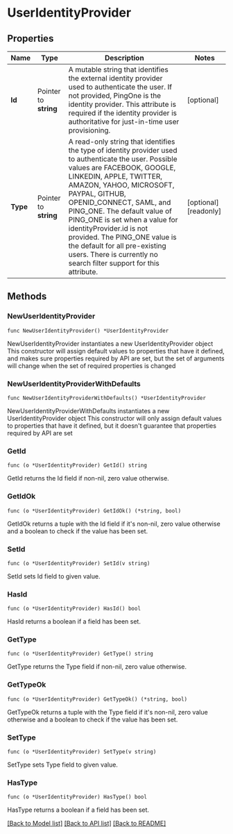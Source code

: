 # UserIdentityProvider

## Properties

Name | Type | Description | Notes
------------ | ------------- | ------------- | -------------
**Id** | Pointer to **string** | A mutable string that identifies the external identity provider used to authenticate the user. If not provided, PingOne is the identity provider. This attribute is required if the identity provider is authoritative for just-in-time user provisioning. | [optional] 
**Type** | Pointer to **string** | A read-only string that identifies the type of identity provider used to authenticate the user. Possible values are FACEBOOK, GOOGLE, LINKEDIN, APPLE, TWITTER, AMAZON, YAHOO, MICROSOFT, PAYPAL, GITHUB, OPENID_CONNECT, SAML, and PING_ONE. The default value of PING_ONE is set when a value for identityProvider.id is not provided. The PING_ONE value is the default for all pre-existing users. There is currently no search filter support for this attribute. | [optional] [readonly] 

## Methods

### NewUserIdentityProvider

`func NewUserIdentityProvider() *UserIdentityProvider`

NewUserIdentityProvider instantiates a new UserIdentityProvider object
This constructor will assign default values to properties that have it defined,
and makes sure properties required by API are set, but the set of arguments
will change when the set of required properties is changed

### NewUserIdentityProviderWithDefaults

`func NewUserIdentityProviderWithDefaults() *UserIdentityProvider`

NewUserIdentityProviderWithDefaults instantiates a new UserIdentityProvider object
This constructor will only assign default values to properties that have it defined,
but it doesn't guarantee that properties required by API are set

### GetId

`func (o *UserIdentityProvider) GetId() string`

GetId returns the Id field if non-nil, zero value otherwise.

### GetIdOk

`func (o *UserIdentityProvider) GetIdOk() (*string, bool)`

GetIdOk returns a tuple with the Id field if it's non-nil, zero value otherwise
and a boolean to check if the value has been set.

### SetId

`func (o *UserIdentityProvider) SetId(v string)`

SetId sets Id field to given value.

### HasId

`func (o *UserIdentityProvider) HasId() bool`

HasId returns a boolean if a field has been set.

### GetType

`func (o *UserIdentityProvider) GetType() string`

GetType returns the Type field if non-nil, zero value otherwise.

### GetTypeOk

`func (o *UserIdentityProvider) GetTypeOk() (*string, bool)`

GetTypeOk returns a tuple with the Type field if it's non-nil, zero value otherwise
and a boolean to check if the value has been set.

### SetType

`func (o *UserIdentityProvider) SetType(v string)`

SetType sets Type field to given value.

### HasType

`func (o *UserIdentityProvider) HasType() bool`

HasType returns a boolean if a field has been set.


[[Back to Model list]](../README.md#documentation-for-models) [[Back to API list]](../README.md#documentation-for-api-endpoints) [[Back to README]](../README.md)


